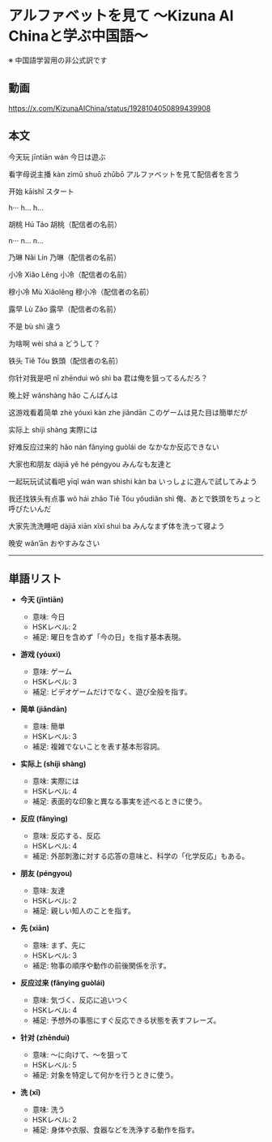 # アルファベットを見て 〜Kizuna AI Chinaと学ぶ中国語〜
※ 中国語学習用の非公式訳です

## 動画
https://x.com/KizunaAIChina/status/1928104050899439908

## 本文

今天玩
jīntiān wán
今日は遊ぶ

看字母说主播
kàn zìmǔ shuō zhǔbō
アルファベットを見て配信者を言う

开始
kāishǐ
スタート

h···
h…
h…

胡桃
Hú Táo
胡桃（配信者の名前）

n···
n…
n…

乃琳
Nǎi Lín
乃琳（配信者の名前）

小冷
Xiǎo Lěng
小冷（配信者の名前）

穆小冷
Mù Xiǎolěng
穆小冷（配信者の名前）

露早
Lù Zǎo
露早（配信者の名前）

不是
bù shì
違う

为啥啊
wèi shá a
どうして？

铁头
Tiě Tóu
鉄頭（配信者の名前）

你针对我是吧
nǐ zhēnduì wǒ shì ba
君は俺を狙ってるんだろ？

晚上好
wǎnshàng hǎo
こんばんは

这游戏看着简单
zhè yóuxì kàn zhe jiǎndān
このゲームは見た目は簡単だが

实际上
shíjì shàng
実際には

好难反应过来的
hǎo nán fǎnyìng guòlái de
なかなか反応できない

大家也和朋友
dàjiā yě hé péngyou
みんなも友達と

一起玩玩试试看吧
yīqǐ wán wan shìshi kàn ba
いっしょに遊んで試してみよう

我还找铁头有点事
wǒ hái zhǎo Tiě Tóu yǒudiǎn shì
俺、あとで鉄頭をちょっと呼びたいんだ

大家先洗洗睡吧
dàjiā xiān xǐxǐ shuì ba
みんなまず体を洗って寝よう

晚安
wǎn’ān
おやすみなさい

---

## 単語リスト

* **今天 (jīntiān)**

  * 意味: 今日
  * HSKレベル: 2
  * 補足: 曜日を含めず「今の日」を指す基本表現。

* **游戏 (yóuxì)**

  * 意味: ゲーム
  * HSKレベル: 3
  * 補足: ビデオゲームだけでなく、遊び全般を指す。

* **简单 (jiǎndān)**

  * 意味: 簡単
  * HSKレベル: 3
  * 補足: 複雑でないことを表す基本形容詞。

* **实际上 (shíjì shàng)**

  * 意味: 実際には
  * HSKレベル: 4
  * 補足: 表面的な印象と異なる事実を述べるときに使う。

* **反应 (fǎnyìng)**

  * 意味: 反応する、反応
  * HSKレベル: 4
  * 補足: 外部刺激に対する応答の意味と、科学の「化学反応」もある。

* **朋友 (péngyou)**

  * 意味: 友達
  * HSKレベル: 2
  * 補足: 親しい知人のことを指す。

* **先 (xiān)**

  * 意味: まず、先に
  * HSKレベル: 3
  * 補足: 物事の順序や動作の前後関係を示す。

* **反应过来 (fǎnyìng guòlái)**

  * 意味: 気づく、反応に追いつく
  * HSKレベル: 4
  * 補足: 予想外の事態にすぐ反応できる状態を表すフレーズ。

* **针对 (zhēnduì)**

  * 意味: ～に向けて、～を狙って
  * HSKレベル: 5
  * 補足: 対象を特定して何かを行うときに使う。

* **洗 (xǐ)**

  * 意味: 洗う
  * HSKレベル: 2
  * 補足: 身体や衣服、食器などを洗浄する動作を指す。
